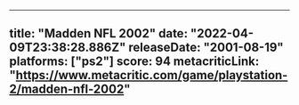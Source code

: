 
---
title: "Madden NFL 2002"
date: "2022-04-09T23:38:28.886Z"
releaseDate: "2001-08-19"
platforms: ["ps2"]
score: 94
metacriticLink: "https://www.metacritic.com/game/playstation-2/madden-nfl-2002"
---
